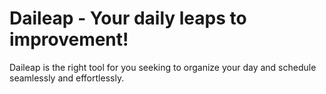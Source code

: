 # Daileap - Your daily leaps to improvement!
Daileap is the right tool for you seeking to organize your day and schedule seamlessly and effortlessly.

